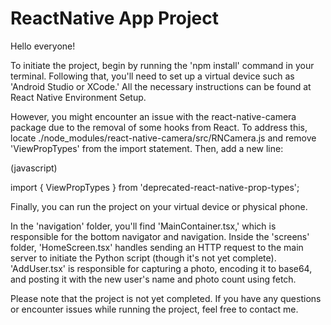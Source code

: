 ReactNative App Project
===========================

Hello everyone!

To initiate the project, begin by running the 'npm install' command in your terminal. Following that, you'll need to set up a virtual device such as 'Android Studio or XCode.' All the necessary instructions can be found at React Native Environment Setup.

However, you might encounter an issue with the react-native-camera package due to the removal of some hooks from React. To address this, locate ./node_modules/react-native-camera/src/RNCamera.js and remove 'ViewPropTypes' from the import statement. Then, add a new line:

(javascript)

import { ViewPropTypes } from 'deprecated-react-native-prop-types';


Finally, you can run the project on your virtual device or physical phone.

In the 'navigation' folder, you'll find 'MainContainer.tsx,' which is responsible for the bottom navigator and navigation. Inside the 'screens' folder, 'HomeScreen.tsx' handles sending an HTTP request to the main server to initiate the Python script (though it's not yet complete). 'AddUser.tsx' is responsible for capturing a photo, encoding it to base64, and posting it with the new user's name and photo count using fetch.

Please note that the project is not yet completed. If you have any questions or encounter issues while running the project, feel free to contact me.
